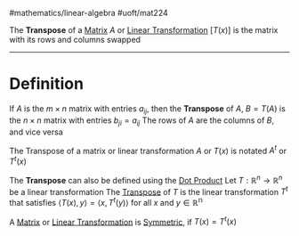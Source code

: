 #mathematics/linear-algebra 
#uoft/mat224 

The **Transpose** of a [Matrix](Matrix.md) $A$ or [Linear Transformation](../MAT223%20Notes/Linear%20Transformation.md) $[T(x)]$ is the matrix with its rows and columns swapped 


---

# Definition

If $A$ is the $m\times n$ matrix with entries $a_{ij}$, then the **Transpose** of $A$, $B=T(A)$ is the $n\times n$ matrix with entries $b_{ji}=a_{ij}$ The rows of $A$ are the columns of $B$, and vice versa

The Transpose of a matrix or linear transformation $A$ or $T(x)$ is notated $A^{t}$ or $T^{t}(x)$

The **Transpose** can also be defined using the [Dot Product](../MAT223%20Notes/Dot%20Product.md)
	 Let $T:\mathbb{R}^{n}\rightarrow \mathbb{R}^{n}$ be a linear transformation
	 The [Transpose](.md) of $T$ is the linear transformation $T^{t}$ that satisfies $\langle T(x),y\rangle=\langle x, T^{t}(y)\rangle$ for all $x$ and $y\in \mathbb{R^{n}}$

A [Matrix](Matrix.md) or [Linear Transformation](../MAT223%20Notes/Linear%20Transformation.md) is [Symmetric](../../Computer%20Science/CSC236/CSC236%20Notes/Symmetric.md), if $T(x)=T^{t}(x)$